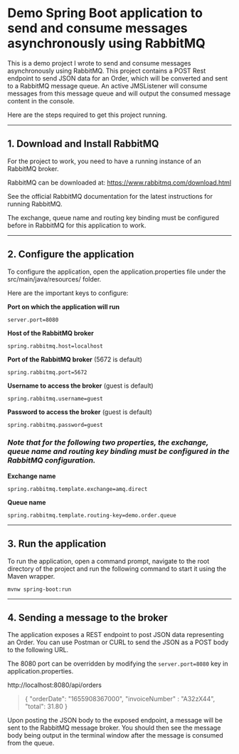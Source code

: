 
# Demo Spring Boot application to send and consume messages asynchronously using RabbitMQ

This is a demo project I wrote to send and consume messages asynchronously using RabbitMQ. This project contains a POST Rest endpoint to send JSON data for an Order, which will be converted and sent to a RabbitMQ message queue. An active JMSListener will consume messages from this message queue and will output the consumed message content in the console.

Here are the steps required to get this project running.

---

## 1. Download and Install RabbitMQ

For the project to work, you need to have a running instance of an RabbitMQ broker.

RabbitMQ can be downloaded at: https://www.rabbitmq.com/download.html

See the official RabbitMQ documentation for the latest instructions for running RabbitMQ.

The exchange, queue name and routing key binding must be configured before in RabbitMQ for this application to work.

---

## 2. Configure the application

To configure the application, open the application.properties file under the src/main/java/resources/ folder.

Here are the important keys to configure:

**Port on which the application will run**

`server.port=8080`

**Host of the RabbitMQ broker**

`spring.rabbitmq.host=localhost`

**Port of the RabbitMQ broker** (5672 is default)

`spring.rabbitmq.port=5672`

**Username to access the broker** (guest is default)

`spring.rabbitmq.username=guest`

**Password to access the broker** (guest is default)

`spring.rabbitmq.password=guest`

### *Note that for the following two properties, the exchange, queue name and routing key binding must be configured in the RabbitMQ configuration.*

**Exchange name**

`spring.rabbitmq.template.exchange=amq.direct`

**Queue name**

`spring.rabbitmq.template.routing-key=demo.order.queue`

---

## 3. Run the application

To run the application, open a command prompt, navigate to the root directory of the project and run the following command to start it using the Maven wrapper.

`mvnw spring-boot:run`

---

## 4. Sending a message to the broker

The application exposes a REST endpoint to post JSON data representing an Order. You can use Postman or CURL to send the JSON as a POST body to the following URL.

The 8080 port can be overridden by modifying the `server.port=8080` key in application.properties.

http://localhost:8080/api/orders

>{ "orderDate": "1655908367000", "invoiceNumber" : "A32zX44", "total": 31.80  }

Upon posting the JSON body to the exposed endpoint, a message will be sent to the RabbitMQ message broker. 
You should then see the message body being output in the terminal window after the message is consumed from the queue.

